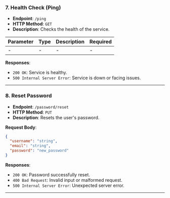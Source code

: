 






### <a name="health-check-ping"></a>**7. Health Check (Ping)**

- **Endpoint**: `/ping`
- **HTTP Method**: `GET`
- **Description**: Checks the health of the service.

| Parameter | Type | Description | Required |
|-----------|------|-------------|----------|
| -         | -    | -           | -        |

**Responses**:

- `200 OK`: Service is healthy.
- `500 Internal Server Error`: Service is down or facing issues.

---

### <a name="reset-password"></a>**8. Reset Password**

- **Endpoint**: `/password/reset`
- **HTTP Method**: `PUT`
- **Description**: Resets the user's password.

**Request Body**:

```json
{
  "username": "string",
  "email": "string",
  "password": "new_password"
}
```

**Responses**:

- `200 OK`: Password successfully reset.
- `400 Bad Request`: Invalid input or malformed request.
- `500 Internal Server Error`: Unexpected server error.

---